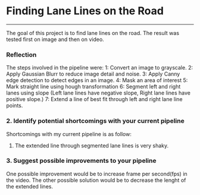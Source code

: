 # **Finding Lane Lines on the Road** 
---

The goal of this project is to find lane lines on the road. The result was tested first on image and then on video.

### Reflection
The steps involved in the pipeline were:
1: Convert an image to grayscale. 
2: Apply Gaussian Blurr to reduce image detail and noise.
3: Apply Canny edge detection to detect edges in an image.
4: Mask an area of interest
5: Mark straight line using hough transformation
6: Segment left and right lanes using slope (Left lane lines have negative slope, Right lane lines have positive slope.)
7: Extend a line of best fit through left and right lane line points.


### 2. Identify potential shortcomings with your current pipeline
Shortcomings with my current pipeline is as follow:
1. The extended line through segmented lane lines is very shaky.

### 3. Suggest possible improvements to your pipeline
One possible improvement would be to increase frame per second(fps) in the video.
The other possible solution would be to decrease the lenght of the extended lines.
